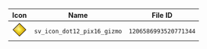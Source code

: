 | Icon | Name | File ID |
| ---  | ---  | ---     |
| ![](sv_icon_dot12_pix16_gizmo.png) | `sv_icon_dot12_pix16_gizmo` | `1206586993520771344` |
